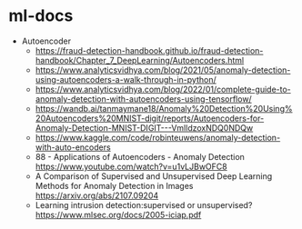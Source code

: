 # ml-docs

- Autoencoder
    - https://fraud-detection-handbook.github.io/fraud-detection-handbook/Chapter_7_DeepLearning/Autoencoders.html
    - https://www.analyticsvidhya.com/blog/2021/05/anomaly-detection-using-autoencoders-a-walk-through-in-python/
    - https://www.analyticsvidhya.com/blog/2022/01/complete-guide-to-anomaly-detection-with-autoencoders-using-tensorflow/
    - https://wandb.ai/tanmaymane18/Anomaly%20Detection%20Using%20Autoencoders%20MNIST-digit/reports/Autoencoders-for-Anomaly-Detection-MNIST-DIGIT---VmlldzoxNDQ0NDQw
    - https://www.kaggle.com/code/robinteuwens/anomaly-detection-with-auto-encoders
    - 88 - Applications of Autoencoders - Anomaly Detection  https://www.youtube.com/watch?v=u1vLJBwOFC8
    - A Comparison of Supervised and Unsupervised Deep Learning Methods for Anomaly Detection in Images  https://arxiv.org/abs/2107.09204
    - Learning intrusion detection:supervised or unsupervised? https://www.mlsec.org/docs/2005-iciap.pdf

